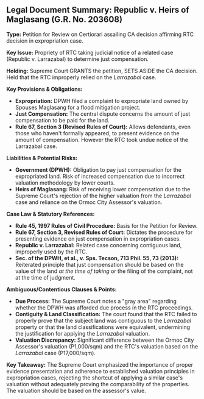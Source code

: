 ## Legal Document Summary: Republic v. Heirs of Maglasang (G.R. No. 203608)

**Type:** Petition for Review on Certiorari assailing CA decision affirming RTC decision in expropriation case.

**Key Issue:** Propriety of RTC taking judicial notice of a related case (Republic v. Larrazabal) to determine just compensation.

**Holding:** Supreme Court GRANTS the petition, SETS ASIDE the CA decision. Held that the RTC improperly relied on the *Larrazabal* case.

**Key Provisions & Obligations:**

*   **Expropriation:** DPWH filed a complaint to expropriate land owned by Spouses Maglasang for a flood mitigation project.
*   **Just Compensation:** The central dispute concerns the amount of just compensation to be paid for the land.
*   **Rule 67, Section 3 (Revised Rules of Court):**  Allows defendants, even those who haven't formally appeared, to present evidence on the amount of compensation. However the RTC took undue notice of the Larrazabal case.

**Liabilities & Potential Risks:**

*   **Government (DPWH):** Obligation to pay just compensation for the expropriated land. Risk of increased compensation due to incorrect valuation methodology by lower courts.
*   **Heirs of Maglasang:** Risk of receiving lower compensation due to the Supreme Court's rejection of the higher valuation from the *Larrazabal* case and reliance on the Ormoc City Assessor's valuation.

**Case Law & Statutory References:**

*   **Rule 45, 1997 Rules of Civil Procedure:** Basis for the Petition for Review.
*   **Rule 67, Section 3, Revised Rules of Court:** Dictates the procedure for presenting evidence on just compensation in expropriation cases.
*   **Republic v. Larrazabal:** Related case concerning contiguous land, improperly used by the RTC.
*   **Sec. of the DPWH, et al., v. Sps. Tecson, 713 Phil. 55, 73 (2013):** Reiterated principle that just compensation should be based on the value of the land *at the time of taking* or the filing of the complaint, not at the time of judgment.

**Ambiguous/Contentious Clauses & Points:**

*   **Due Process:**  The Supreme Court notes a "gray area" regarding whether the DPWH was afforded due process in the RTC proceedings.
*   **Contiguity & Land Classification:**  The court found that the RTC failed to properly prove that the subject land was contiguous to the *Larrazabal* property or that the land classifications were equivalent, undermining the justification for applying the *Larrazabal* valuation.
*   **Valuation Discrepancy:**  Significant difference between the Ormoc City Assessor's valuation (P1,000/sqm) and the RTC's valuation based on the *Larrazabal* case (P17,000/sqm).

**Key Takeaway:** The Supreme Court emphasized the importance of proper evidence presentation and adherence to established valuation principles in expropriation cases, rejecting the shortcut of applying a similar case's valuation without adequately proving the comparability of the properties. The valuation should be based on the assessor's value.
